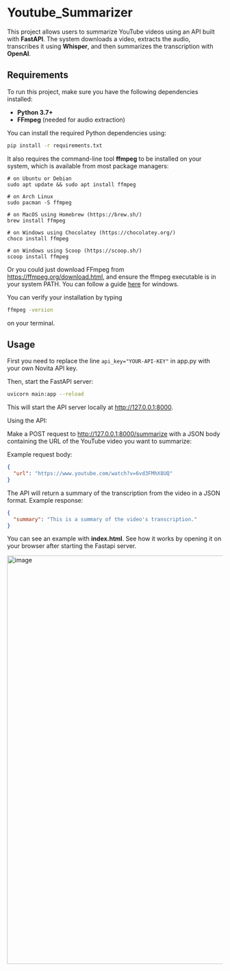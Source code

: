 # Youtube_Summarizer

This project allows users to summarize YouTube videos using an API built with **FastAPI**. The system downloads a video, extracts the audio, transcribes it using **Whisper**, and then summarizes the transcription with **OpenAI**.

## Requirements

To run this project, make sure you have the following dependencies installed:

- **Python 3.7+**
- **FFmpeg** (needed for audio extraction)

You can install the required Python dependencies using:

```bash
pip install -r requirements.txt
```
It also requires the command-line tool **ffmpeg** to be installed on your system, which is available from most package managers:
```
# on Ubuntu or Debian
sudo apt update && sudo apt install ffmpeg

# on Arch Linux
sudo pacman -S ffmpeg

# on MacOS using Homebrew (https://brew.sh/)
brew install ffmpeg

# on Windows using Chocolatey (https://chocolatey.org/)
choco install ffmpeg

# on Windows using Scoop (https://scoop.sh/)
scoop install ffmpeg
```

Or you could just download FFmpeg from https://ffmpeg.org/download.html, and ensure the ffmpeg executable is in your system PATH. You can follow a guide [here](https://phoenixnap.com/kb/ffmpeg-windows ) for windows.

You can verify your installation by typing
```bash
ffmpeg -version
```
on your terminal.

## Usage

First you need to replace the line `api_key="YOUR-API-KEY"` in app.py with your own Novita API key.

Then, start the FastAPI server:

```bash
uvicorn main:app --reload
```
This will start the API server locally at http://127.0.0.1:8000.

Using the API:

Make a POST request to http://127.0.0.1:8000/summarize with a JSON body containing the URL of the YouTube video you want to summarize:

Example request body:

```json
{
  "url": "https://www.youtube.com/watch?v=6vd3FMhX8UQ"
}
```

The API will return a summary of the transcription from the video in a JSON format.
Example response:

```json
{
  "summary": "This is a summary of the video's transcription."
}
```

You can see an example with **index.html**. See how it works by opening it on your browser after starting the Fastapi server.

<img width="952" alt="image" src="https://github.com/user-attachments/assets/b2272c5f-629c-402a-b197-f92e86938595" />

